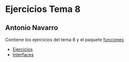 # Ejercicios Tema 8
## Antonio Navarro
Contiene los ejercicios del tema 8 y el paquete [funciones](https://github.com/antonionavarro04/GenericMethods)
- [Ejercicios](./src/ejercicios)
- [Interfaces](./src/interfaces)
